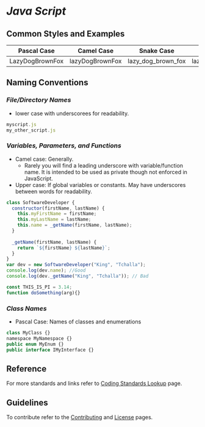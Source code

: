 # *Java Script*

## **Common Styles and Examples**

Pascal Case       | Camel Case      | Snake Case         |   Lower Case    |  Caps Case 
:----------------:|:---------------:|:------------------:|:---------------:|:----------------:
LazyDogBrownFox   | lazyDogBrownFox | lazy_dog_brown_fox | lazydogbrownfox | LAZYDOGBROWNFOX

## **Naming Conventions**

### *File/Directory Names*
* lower case with underscorees for readability.
```js
myscript.js
my_other_script.js
```

### *Variables, Parameters, and Functions*
* Camel case: Generally. 
  * Rarely you will find a leading underscore with variable/function name. It is intended to be used as private though not enforced in JavaScript.
* Upper case: If global variables or constants. May have underscores between words for readability. 
```js
class SoftwareDeveloper {
  constructor(firstName, lastName) {
    this.myFirstName = firstName;
    this.myLastName = lastName;
    this.name = _getName(firstName, lastName);
  }
 
  _getName(firstName, lastName) {
    return `${firstName} ${lastName}`;
  }
}
var dev = new SoftwareDeveloper("King", "Tchalla");
console.log(dev.name); //Good
console.log(dev._getName("King", "Tchalla")); // Bad

const THIS_IS_PI = 3.14;
function doSomething(arg){}
```

### *Class Names*
* Pascal Case: Names of classes and enumerations
```js
class MyClass {}
namespace MyNamespace {}
public enum MyEnum {}
public interface IMyInterface {}
```

## **Reference**
For more standards and links refer to [Coding Standards Lookup](Coding_Standards.md/#JavaScript) page.

## **Guidelines**
To contribute refer to the [Contributing](guidelines/CONTRIBUTING.md) and [License](guidelines/LICENSE) pages.